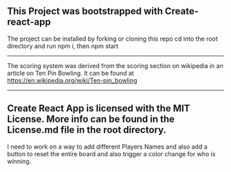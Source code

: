 ## This Project was bootstrapped with Create-react-app

The project can be installed by forking or cloning this repo
cd into the root directory and run npm i, then npm start

---

The scoring system was derived from the scoring section on wikipedia in an article on Ten Pin Bowling. It can be found at https://en.wikipedia.org/wiki/Ten-pin_bowling

---

## Create React App is licensed with the MIT License. More info can be found in the License.md file in the root directory.

I need to work on a way to add different Players Names and also add a button to reset the entire board and also trigger a color change for who is winning.
